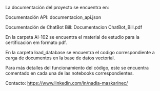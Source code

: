 La documentación del proyecto se encuentra en:


Documentación API: documentacion_api.json

Documentación de ChatBot Bill: Documentacion ChatBot_Bill.pdf

En la carpeta AI-102 se encuentra el material de estudio para la certificación em formato pdf.

En la carpeta load_database se encuentra el codigo correspondiente a carga de documentos en la base de datos vectorial.

Para más detalles del funcionamiento del código, este se encuentra comentado en cada una de las notebooks correspondientes.

Contacto: https://www.linkedin.com/in/nadia-maskarinec/
